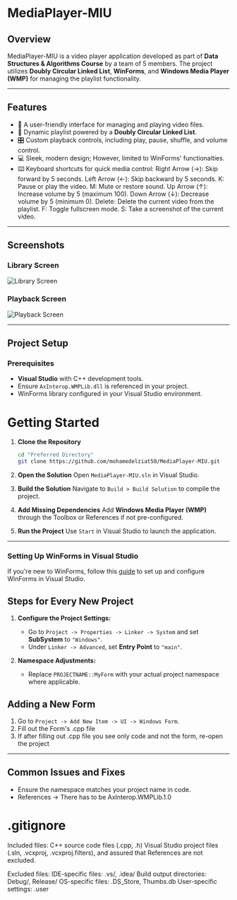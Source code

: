 # MediaPlayer-MIU

## Overview
MediaPlayer-MIU is a video player application developed as part of **Data Structures & Algorithms Course** by a team of 5 members. The project utilizes **Doubly Circular Linked List**, **WinForms**, and **Windows Media Player (WMP)** for managing the playlist functionality.

---

## Features
- 🎥 A user-friendly interface for managing and playing video files.
- 🔄 Dynamic playlist powered by a **Doubly Circular Linked List**.
- 🎛️ Custom playback controls, including play, pause, shuffle, and volume control.
- 💻 Sleek, modern design; However, limited to WinForms' functionalties.
- ⌨️ Keyboard shortcuts for quick media control:
   Right Arrow (→): Skip forward by 5 seconds.
   Left Arrow (←): Skip backward by 5 seconds.
   K: Pause or play the video.
   M: Mute or restore sound.
   Up Arrow (↑): Increase volume by 5 (maximum 100).
   Down Arrow (↓): Decrease volume by 5 (minimum 0).
   Delete: Delete the current video from the playlist.
   F: Toggle fullscreen mode.
   S: Take a screenshot of the current video.


---

## Screenshots

### Library Screen
![Library Screen](https://github.com/mohamedelziat50/MediaPlayer-MIU/blob/main/screenshots/library.png)

### Playback Screen
![Playback Screen](https://github.com/mohamedelziat50/MediaPlayer-MIU/blob/main/screenshots/playback.png)

---

## Project Setup

### Prerequisites
- **Visual Studio** with C++ development tools.
- Ensure `AxInterop.WMPLib.dll` is referenced in your project.
- WinForms library configured in your Visual Studio environment.

# Getting Started

1. **Clone the Repository**
   ```bash
   cd "Preferred Directory"
   git clone https://github.com/mohamedelziat50/MediaPlayer-MIU.git
   ```

2. **Open the Solution**
   Open `MediaPlayer-MIU.sln` in Visual Studio.

3. **Build the Solution**
   Navigate to `Build > Build Solution` to compile the project.

4. **Add Missing Dependencies**
   Add **Windows Media Player (WMP)** through the Toolbox or References if not pre-configured.

5. **Run the Project**
   Use `Start` in Visual Studio to launch the application.

---

### Setting Up WinForms in Visual Studio
If you're new to WinForms, follow this [guide](https://www.youtube.com/watch?v=HcxlYkU8aY0&list=PL2i17lRog5pBe7t9zJdFdugQ6bxgjntJD&index=6) to set up and configure WinForms in Visual Studio.

## Steps for Every New Project
1. **Configure the Project Settings:**
   - Go to `Project -> Properties -> Linker -> System` and set **SubSystem** to `"Windows"`.
   - Under `Linker -> Advanced`, set **Entry Point** to `"main"`.

2. **Namespace Adjustments:**
   - Replace `PROJECTNAME::MyForm` with your actual project namespace where applicable.

## Adding a New Form
1. Go to `Project -> Add New Item -> UI -> Windows Form`.
2. Fill out the Form's .cpp file
3. If after filling out .cpp file you see only code and not the form, re-open the project 

---

## Common Issues and Fixes
- Ensure the namespace matches your project name in code.
- References -> There has to be AxInterop.WMPLib.1.0

# .gitignore
Included files: C++ source code files (.cpp, .h) Visual Studio project files (.sln, .vcxproj, .vcxproj.filters), and assured that References are not excluded.

Excluded files: IDE-specific files: .vs/, .idea/ Build output directories: Debug/, Release/ OS-specific files: .DS_Store, Thumbs.db User-specific settings: .user

